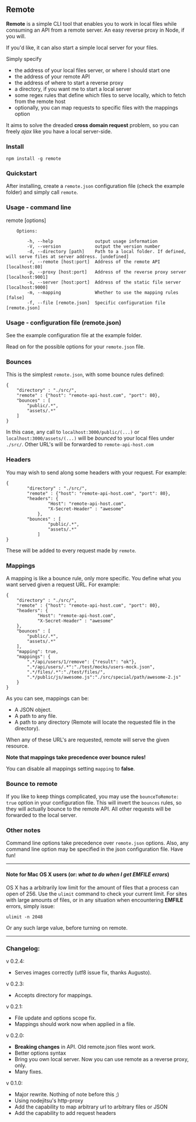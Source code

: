 ## Remote

**Remote** is a simple CLI tool that enables you to work in local files while consuming an API from a remote server. An easy reverse proxy in Node, if you will.

If you'd like, it can also start a simple local server for your files.

Simply specify

- the address of your local files server, or where I should start one
- the address of your remote API
- the address of where to start a reverse proxy
- a directory, if you want me to start a local server
- some regex rules that define which files to serve locally, which to fetch from the remote host
- optionally, you can map requests to specific files with the mappings option

It aims to solve the dreaded **cross domain request** problem, so you can freely *ajax* like you have a local server-side.

### Install

	npm install -g remote

### Quickstart

After installing, create a `remote.json` configuration file (check the example folder) and simply call `remote`.

### Usage - command line

  remote [options]

		Options:

			-h, --help                output usage information
			-V, --version             output the version number
			-d, --directory [path]    Path to a local folder. If defined, will serve files at server address. [undefined]
			-r, --remote [host:port]  Address of the remote API [localhost:80]
			-p, --proxy [host:port]   Address of the reverse proxy server [localhost:9001]
			-s, --server [host:port]  Address of the static file server [localhost:9000]
			-m, --mapping             Whether to use the mapping rules [false]
			-f, --file [remote.json]  Specific configuration file [remote.json]

### Usage - configuration file (remote.json)

See the example configuration file at the example folder.

Read on for the possible options for your `remote.json` file.

### Bounces

This is the simplest `remote.json`, with some bounce rules defined:

	{
		"directory" : "./src/",
		"remote" : {"host": "remote-api-host.com", "port": 80},
		"bounces" : [
		    "public/.*",
		    "assets/.*"
		]
	}

In this case, any call to `localhost:3000/public/(...)` or `localhost:3000/assets/(...)`  will be *bounced* to your local files under `./src/`.
Other URL's will be forwarded to `remote-api-host.com`

### Headers

You may wish to send along some headers with your request. For example:

    {
			"directory" : "./src/",
			"remote" : {"host": "remote-api-host.com", "port": 80},
			"headers": {
					"Host": "remote-api-host.com",
					"X-Secret-Header" : "awesome"
				},
			"bounces" : [
					"public/.*",
					"assets/.*"
				]
    }

These will be added to every request made by `remote`.

### Mappings

A mapping is like a bounce rule, only more specific. You define what you want served given a request URL. For example:

    {
		"directory" : "./src/",
		"remote" : {"host": "remote-api-host.com", "port": 80},
		"headers": {
				"Host": "remote-api-host.com",
				"X-Secret-Header" : "awesome"
		},
		"bounces" : [
		    "public/.*",
		    "assets/.*"
		],
        "mapping": true,
        "mappings": {
            ".*/api/users/1/remove": {"result": "ok"},
            ".*/api/users/.*":"./test/mocks/users-mock.json",
            ".*/files/.*":"./test/files/",
            ".*/public/js/awesome.js":"./src/special/path/awesome-2.js"
        }
    }


As you can see, mappings can be:

- A JSON object.
- A path to any file.
- A path to any directory (Remote will locate the requested file in the directory).

When any of these URL's are requested, remote will serve the given resource.

**Note that mappings take precedence over bounce rules!**

You can disable all mappings setting `mapping` to **false**.

### Bounce to remote

If you like to keep things complicated, you may use the `bounceToRemote: true` option in your configuration file.
This will invert the `bounces` rules, so they will actually bounce to the remote API. All other requests will be forwarded to the local server.

### Other notes

Command line options take precedence over `remote.json` options.
Also, any command line option may be specified in the json configuration file.
Have fun!

-----------------

#### Note for Mac OS X users (or: *what to do when I get EMFILE errors*)

OS X has a arbitrarily low limit for the amount of files that a process can open of 256.
Use the `ulimit` command to check your current limit.
For sites with large amounts of files, or in any situation when encountering **EMFILE** errors, simply issue:

    ulimit -n 2048

Or any such large value, before turning on remote.

-----------------

### Changelog:
v 0.2.4:

- Serves images correctly (utf8 issue fix, thanks Augusto).

v 0.2.3:

- Accepts directory for mappings.

v 0.2.1:

- File update and options scope fix.
- Mappings should work now when applied in a file.

v 0.2.0:

- **Breaking changes** in API. Old remote.json files wont work.
- Better options syntax
- Bring you own local server. Now you can use remote as a reverse proxy, only.
- Many fixes.

v 0.1.0:

- Major rewrite. Nothing of note before this ;)
- Using nodejitsu's http-proxy
- Add the capability to map arbitrary url to arbitrary files or JSON
- Add the capability to add request headers